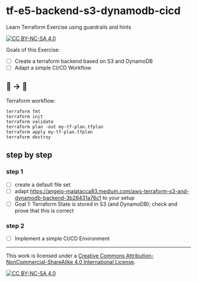 # tf-e5-backend-s3-dynamodb-cicd
Learn Terraform Exercise using guardrails and hints


[![CC BY-NC-SA 4.0][cc-by-nc-sa-shield]][cc-by-nc-sa]

Goals of this Exercise:

- [ ] Create a terraform backend based on S3 and DynamoDB
- [ ] Adapt a simple CI/CD Workflow

## 🚧 -> 🚀

Terraform workflow:

```
terraform fmt
terraform init
terraform validate
terraform plan -out my-tf-plan.tfplan
terraform apply my-tf-plan.tfplan
terraform destroy
```

## step by step

### step 1
- [ ] create a default file set
- [ ] adapt https://angelo-malatacca83.medium.com/aws-terraform-s3-and-dynamodb-backend-3b28431a76c1 to your setup
- [ ] Goal 1: Terraform State is stored in S3 (and DynamoDB); check and prove that this is correct

### step 2
- [ ] Implement a simple CI/CD Environment




---

This work is licensed under a
[Creative Commons Attribution-NonCommercial-ShareAlike 4.0 International License][cc-by-nc-sa].

[![CC BY-NC-SA 4.0][cc-by-nc-sa-image]][cc-by-nc-sa]

[cc-by-nc-sa]: http://creativecommons.org/licenses/by-nc-sa/4.0/
[cc-by-nc-sa-image]: https://licensebuttons.net/l/by-nc-sa/4.0/88x31.png
[cc-by-nc-sa-shield]: https://img.shields.io/badge/License-CC%20BY--NC--SA%204.0-lightgrey.svg